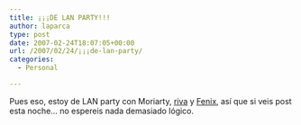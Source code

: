```yaml
---
title: ¡¡¡DE LAN PARTY!!!
author: laparca
type: post
date: 2007-02-24T18:07:05+00:00
url: /2007/02/24/¡¡¡de-lan-party/
categories:
  - Personal

---
```

Pues eso, estoy de LAN party con Moriarty, [riva][1] y [Fenix][2], así que si veis post esta noche&#8230; no espereis nada demasiado lógico.

 [1]: http://thangtar.laparca.es/
 [2]: http://www.lifeoverflow.blogspot.com